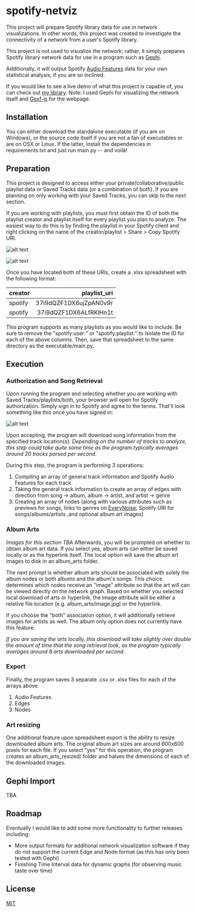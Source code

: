 # spotify-netviz

This project will prepare Spotify library data for use in network visualizations. In other words, this project was created to investigate the connectivity of a network from a user's Spotify library. 

This project is not used to visualize the network; rather, it simply prepares Spotify library network data for use in a program such as [Gephi]. 

Additionally, it will output Spotify [Audio Features] data for your own statistical analysis, if you are so inclined.

If you would like to see a live demo of what this project is capable of, you can check out [my library]. Note: I used Gephi for visualizing the network itself and [Gexf-js] for the webpage.

## Installation

You can either download the standalone executable (if you are on Windows), or the source code itself if you are not a fan of executables or are on OSX or Linux. If the latter, install the dependencies in requirements.txt and just run main.py -- and voilà!

## Preparation

This project is designed to access either your private/collaborative/public playlist data or Saved Tracks data (or a combination of both). If you are planning on only working with your Saved Tracks, you can skip to the next section.

If you are working with playlists, you must first obtain the ID of both the playlist creator and playlist itself for every playlist you plan to analyze. The easiest way to do this is by finding the playlist in your Spotify client and right clicking on the name of the creator/playlist > Share > Copy Spotify URI.

![alt text][playlisturi]

![alt text][useruri]

Once you have located both of these URIs, create a .xlsx spreadsheet with the following format:

| creator     |       playlist_uri        |
| :---        |           ---:            |
| spotify     |   37i9dQZF1DX6ujZpAN0v9r  |
| spotify     |   37i9dQZF1DX6ALfRKlHn1t  |

This program supports as many playlists as you would like to include. Be sure to remove the "spotify:user:" or "spotify:playlist:" to isolate the ID for each of the above columns. Then, save that spreadsheet to the same directory as the executable/main.py.

## Execution

### Authorization and Song Retrieval

Upon running the program and selecting whether you are working with Saved Tracks/playlists/both, your browser will open for Spotify authorization. Simply sign in to Spotify and agree to the terms. That'll look something like this once you have signed in:

![alt text][authorize]

Upon accepting, the program will download song information from the specified track location(s). *Depending on the number of tracks to analyze, this step could take quite some time as the program typically averages around 20 tracks parsed per second.*

During this step, the program is performing 3 operations:
1. Compiling an array of general track information and Spotify Audio Features for each track
2. Taking the general track information to create an array of edges with direction from song &rarr; album, album &rarr; artist, and artist &rarr; genre
3. Creating an array of nodes (along with various attributes such as previews for songs, links to genres on [EveryNoise], Spotify URI for songs/albums/artists ,and optional album art images)

### Album Arts
*Images for this section TBA*
Afterwards, you will be prompted on whether to obtain album art data. 
If you select yes, album arts can either be saved locally or as the hyperlink itself. The local option will save the album art images to disk in an album_arts folder.

The next prompt is whether album arts should be associated with solely the album nodes or both albums and the album's songs. This choice determines which nodes receive an "image" attribute so that the art will can be viewed directly on the network graph. Based on whether you selected local download of arts or hyperlink, the image attribute will be either a relative file location (e.g. album_arts/image.jpg) or the hyperlink.

If you choose the "both" association option, it will additionally retrieve images for artists as well. The album only option does not currently have this feature.

*If you are saving the arts locally, this download will take slightly over double the amount of time that the song retrieval took, as the program typically averages around 8 arts downloaded per second.*

### Export

Finally, the program saves 3 separate .csv or .xlsx files for each of the arrays above:
1. Audio Features
2. Edges
3. Nodes

### Art resizing

One additional feature upon spreadsheet export is the ability to resize downloaded album arts. The original album art sizes are around 600x600 pixels for each file. 
If you select "yes" for this operation, the program creates an album_arts_resized/ folder and halves the dimensions of each of the downloaded images.

## Gephi Import

TBA

## Roadmap

Eventually I would like to add some more functionality to further releases including:
* More output formats for additional network visualization software if they do not support the current Edge and Node format (as this has only been tested with Gephi)
* Finishing Time Interval data for dynamic graphs (for observing music taste over time)

## License
[MIT]


[Gephi]: https://gephi.org/
[Audio Features]: https://developer.spotify.com/documentation/web-api/reference/tracks/get-several-audio-features/
[my library]: https://tbrittain.com/new-viz-library/
[Gexf-js]: https://github.com/raphv/gexf-js
[MIT]: https://choosealicense.com/licenses/mit/
[playlisturi]: https://tbrittain.com/images/readme/playlisturi.jpg "Copying playlist URI in Spotify client"
[useruri]: https://tbrittain.com/images/readme/useruri.jpg "Copying user URI in Spotify client"
[authorize]: https://tbrittain.com/images/readme/authorize.jpg "Spotify browser authentication"
[EveryNoise]: http://everynoise.com/
